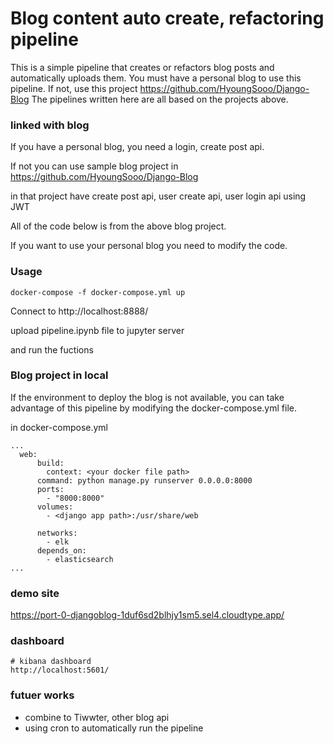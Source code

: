 # Blog content auto create, refactoring pipeline
This is a simple pipeline that creates or refactors blog posts and automatically uploads them.
You must have a personal blog to use this pipeline.
If not, use this project https://github.com/HyoungSooo/Django-Blog
The pipelines written here are all based on the projects above.

### linked with blog
If you have a personal blog, you need a login, create post api.

If not you can use sample blog project in https://github.com/HyoungSooo/Django-Blog

in that project have create post api, user create api, user login api using JWT

All of the code below is from the above blog project.

If you want to use your personal blog you need to modify the code.


### Usage
```shell
docker-compose -f docker-compose.yml up
```

Connect to http://localhost:8888/

upload pipeline.ipynb file to jupyter server

and run the fuctions

### Blog project in local
If the environment to deploy the blog is not available, you can take advantage of this pipeline by modifying the docker-compose.yml file.

in docker-compose.yml
```docker
...
  web:
      build: 
        context: <your docker file path>
      command: python manage.py runserver 0.0.0.0:8000
      ports:
        - "8000:8000"
      volumes:
        - <django app path>:/usr/share/web

      networks:
        - elk
      depends_on:
        - elasticsearch
...
```

### demo site
https://port-0-djangoblog-1duf6sd2blhjy1sm5.sel4.cloudtype.app/


### dashboard
```shell
# kibana dashboard
http://localhost:5601/
```

### futuer works
* combine to Tiwwter, other blog api
* using cron to automatically run the pipeline
